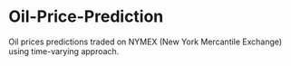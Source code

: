 # Oil-Price-Prediction
Oil prices predictions traded on NYMEX (New York Mercantile Exchange) using time-varying approach.
